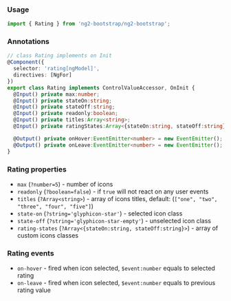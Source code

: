 ### Usage
```typescript
import { Rating } from 'ng2-bootstrap/ng2-bootstrap';
```

### Annotations
```typescript
// class Rating implements on Init
@Component({
  selector: 'rating[ngModel]',
  directives: [NgFor]
})
export class Rating implements ControlValueAccessor, OnInit {
  @Input() private max:number;
  @Input() private stateOn:string;
  @Input() private stateOff:string;
  @Input() private readonly:boolean;
  @Input() private titles:Array<string>;
  @Input() private ratingStates:Array<{stateOn:string, stateOff:string}>;

  @Output() private onHover:EventEmitter<number> = new EventEmitter();
  @Output() private onLeave:EventEmitter<number> = new EventEmitter();
}
```

### Rating properties
  - `max` (`?number=5`) - number of icons
  - `readonly` (`?boolean=false`) - if `true` will not react on any user events
  - `titles` (`?Array<string>`) - array of icons titles, default: (`["one", "two", "three", "four", "five"]`)
  - `state-on` (`?string='glyphicon-star'`) - selected icon class
  - `state-off` (`?string='glyphicon-star-empty'`) - unselected icon class
  - `rating-states` (`?Array<{stateOn:string, stateOff:string}>`) - array of custom icons classes

### Rating events
  - `on-hover` - fired when icon selected, `$event:number` equals to selected rating
  - `on-leave` - fired when icon selected, `$event:number` equals to previous rating value
